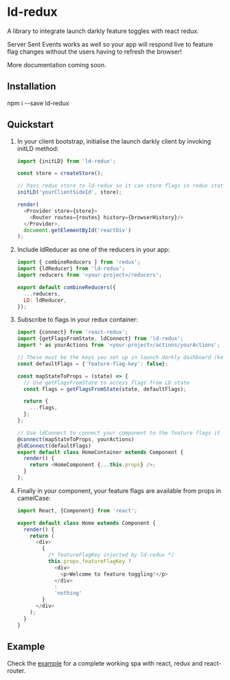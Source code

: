 # ld-redux
A library to integrate launch darkly feature toggles with react redux.

Server Sent Events works as well so your app will respond live to feature flag changes without the users having to refresh the browser!

More documentation coming soon.

## Installation

npm i --save ld-redux

## Quickstart

1. In your client bootstrap, initialise the launch darkly client by invoking initLD method:

    ```javascript
    import {initLD} from 'ld-redux';
    
    const store = createStore();
    
    // Pass redux store to ld-redux so it can store flags in redux state
    initLD('yourClientSideId', store);
    
    render(
      <Provider store={store}>
        <Router routes={routes} history={browserHistory}/>
      </Provider>,
      document.getElementById('reactDiv')
    );
    ```

2. Include ldReducer as one of the reducers in your app:

    ```javascript
    import { combineReducers } from 'redux';
    import {ldReducer} from 'ld-redux';
    import reducers from '<your-project>/reducers'; 
   
    export default combineReducers({
      ...reducers,
      LD: ldReducer,
    });
    ```

3. Subscribe to flags in your redux container:
    
    ```javascript
    import {connect} from 'react-redux';
    import {getFlagsFromState, ldConnect} from 'ld-redux';
    import * as yourActions from '<your-project>/actions/yourActions';
    
    // These must be the keys you set up in launch darkly dashboard (kebab-lower-cased)
    const defaultFlags = {'feature-flag-key': false};
    
    const mapStateToProps = (state) => {
      // Use getFlagsFromState to access flags from LD state
      const flags = getFlagsFromState(state, defaultFlags);
    
      return {
        ...flags,
      };
    };
    
    // Use ldConnect to connect your component to the feature flags it needs
    @connect(mapStateToProps, yourActions)
    @ldConnect(defaultFlags)
    export default class HomeContainer extends Component {
      render() {
        return <HomeComponent {...this.props} />;
      }
    };
    ```
    
4. Finally in your component, your feature flags are available from props in camelCase:

    ```javascript
    import React, {Component} from 'react';
    
    export default class Home extends Component {
      render() {
        return (
          <div>
            {
              /* featureFlagKey injected by ld-redux */
              this.props.featureFlagKey ?
                <div>
                  <p>Welcome to feature toggling!</p>
                </div>
                :
                'nothing'
            }
          </div>
        );
      }
    }
    ```

## Example
Check the [example](https://github.com/yusinto/ld-redux/tree/master/example) for a complete working spa with react, redux and react-router. 